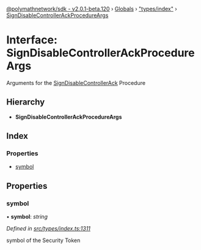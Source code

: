 [@polymathnetwork/sdk - v2.0.1-beta.120](../README.md) › [Globals](../globals.md) › ["types/index"](../modules/_types_index_.md) › [SignDisableControllerAckProcedureArgs](_types_index_.signdisablecontrollerackprocedureargs.md)

# Interface: SignDisableControllerAckProcedureArgs

Arguments for the [SignDisableControllerAck](../enums/_types_index_.proceduretype.md#signdisablecontrollerack) Procedure

## Hierarchy

- **SignDisableControllerAckProcedureArgs**

## Index

### Properties

- [symbol](_types_index_.signdisablecontrollerackprocedureargs.md#symbol)

## Properties

### symbol

• **symbol**: _string_

_Defined in [src/types/index.ts:1311](https://github.com/PolymathNetwork/polymath-sdk/blob/1da5bc5/src/types/index.ts#L1311)_

symbol of the Security Token
